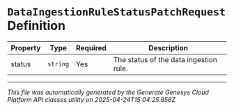 # `DataIngestionRuleStatusPatchRequest` Definition

| Property | Type | Required | Description |
|----------|------|----------|-------------|
| status | `string` | Yes | The status of the data ingestion rule. |

---

*This file was automatically generated by the Generate Genesys Cloud Platform API classes utility on 2025-04-24T15:04:25.856Z*